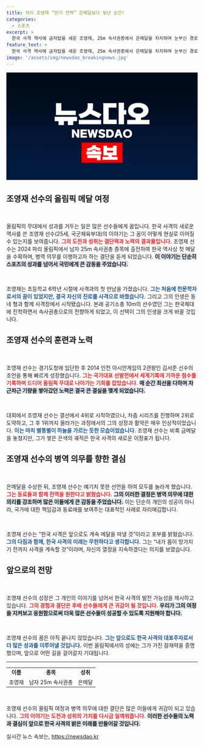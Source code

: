 ```yaml
---
title: 의리 조영재 “만기 전역” 은메달보다 빛난 순간!
categories:
  - 스포츠
excerpt: >
  한국 사격 역사에 금자탑을 세운 조영재, 25m 속사권총에서 은메달을 차지하며 눈부신 경로를 걸어갔다. 전역 한 달 앞두고 동기들과 함께 병역 의무를 다하겠다는 그의 결단은 감동을 선사한다.
feature_text: >
  한국 사격 역사에 금자탑을 세운 조영재, 25m 속사권총에서 은메달을 차지하며 눈부신 경로를 걸어갔다. 전역 한 달 앞두고 동기들과 함께 병역 의무를 다하겠다는 그의 결단은 감동을 선사한다.
image: '/assets/img/newsdao_breakingnews.jpg'
---
```


<p><img src="/assets/img/newsdao_breakingnews.jpg" alt="implanttips 속보" /></p>

<h2 data-ke-size="size26">조영재 선수의 올림픽 메달 여정</h2>

<p data-ke-size="size16">&nbsp;</p> 

<p>올림픽의 무대에서 성과를 거두는 일은 많은 선수들에게 꿈입니다. 한국 사격의 새로운 역사를 쓴 조영재 선수(25세, 국군체육부대)의 이야기는 그 꿈이 어떻게 현실로 이어질 수 있는지를 보여줍니다. <b><span style="color: #ee2323;">그의 도전과 성취는 결단력과 노력의 결과물입니다.</span></b> 조영재 선수는 2024 파리 올림픽에서 남자 25m 속사권총 종목에 출전하여 한국 역사상 첫 메달을 수확하며, 병역 의무를 이행하고자 하는 결단을 듣게 되었습니다. <b><span style="background-color: #21538527;">이 이야기는 단순히 스포츠의 성과를 넘어서 국민에게 큰 감동을 주었습니다.</span></b> </p>

<p data-ke-size="size16">&nbsp;</p>

<p>조영재는 초등학교 6학년 시절에 사격과의 첫 만남을 가졌습니다. <b><span style="color: #1a5490;">그는 처음에 천문학자로서의 꿈이 있었지만, 결국 자신의 진로를 사격으로 바꿨습니다.</span></b> <b></b> 그리고 그의 인생은 동네 형과 함께 사격장에서 시작됐습니다. 본래 공기소총 10m의 선수였던 그는 한국체대에 진학하면서 속사권총으로의 전향하게 되었고, 이 선택이 그의 인생을 크게 바꿀 것입니다.</p>

<h2 data-ke-size="size26">조영재 선수의 훈련과 노력</h2>

<p data-ke-size="size16">&nbsp;</p>

<p>조영재 선수는 경기도청에 입단한 후 2014 인천 아시안게임의 2관왕인 김서준 선수의 조언을 통해 빠르게 성장했습니다. <b><span style="color: #ee2323;">그는 국가대표 선발전에서 세계기록에 가까운 점수를 기록하며 드디어 올림픽 무대로 나아가는 기회를 잡았습니다.</span></b> <b><span style="background-color: #21538527;">매 순간 최선을 다하며 차근차근 기량을 쌓아갔던 노력은 결국 큰 결실을 맺게 되었습니다.</span></b> </p>

<p data-ke-size="size16">&nbsp;</p>

<p>대회에서 조영재 선수는 결선에서 4위로 시작하였으나, 차츰 시리즈를 진행하며 2위로 도약하고, 그 후 1위까지 올라가는 과정에서의 그의 성장과 활약은 매우 인상적이었습니다. <b><span style="color: #1a5490;">이는 마치 별똥별이 하늘을 가르는 듯한 모습이었습니다.</span></b> 조영재 선수는 비록 금메달을 놓쳤지만, 그가 쌓은 은색의 궤적은 한국 사격의 새로운 이정표가 됩니다.</p>

<h2 data-ke-size="size26">조영재 선수의 병역 의무를 향한 결심</h2>

<p data-ke-size="size16">&nbsp;</p>

<p>은메달을 수상한 뒤, 조영재 선수는 예기치 못한 선언을 하여 모두를 놀라게 했습니다. <b><span style="color: #ee2323;">그는 동료들과 함께 전역을 원한다고 밝혔습니다.</span></b> <b><span style="background-color: #21538527;">그의 이러한 결정은 병역 의무에 대한 의리를 강조하며 많은 이들에게 큰 감동을 주었습니다.</span></b> 이는 단순히 개인의 성공이 아니라, 국가에 대한 책임감과 동료애를 보여주는 대표적인 사례로 자리매김합니다. </p>

<p data-ke-size="size16">&nbsp;</p>

<p>조영재 선수는 “한국 사격은 앞으로도 계속 메달을 따낼 것”이라고 포부를 밝혔습니다. <b><span style="color: #1a5490;">그의 다짐과 함께, 한국 사격의 미래는 무한하다고 생각합니다.</span></b> 그는 “내가 몸이 망가지기 전까지 사격을 계속할 것”이라며, 자신의 열정을 지속하겠다는 의지를 보였습니다. </p>

<h2 data-ke-size="size26">앞으로의 전망</h2>

<p data-ke-size="size16">&nbsp;</p>

<p>조영재 선수의 성장은 그 개인의 이야기를 넘어서 한국 사격의 발전 가능성을 제시하고 있습니다. <b><span style="color: #ee2323;">그의 경험과 결단은 후배 선수들에게 큰 귀감이 될 것입니다.</span></b> <b><span style="background-color: #21538527;">우리가 그의 여정을 지켜보고 응원함으로써 더욱 많은 선수들이 성공할 수 있도록 지원해야 합니다.</span></b> </p>

<p data-ke-size="size16">&nbsp;</p>

<p>조영재 선수의 꿈은 아직 끝나지 않았습니다. <b><span style="color: #1a5490;">그는 앞으로도 한국 사격의 대표주자로서 더 많은 성과를 이루어낼 것입니다.</span></b> 이번 올림픽에서의 성에는 그가 가진 잠재력을 증명했으며, 앞으로 어떤 길을 걸어갈지 기대됩니다.</p>

<hr/>

<table style="width: 100%;">
  <tr>
    <td style="text-align: center; height: 17px;"><b>이름</b></td>
    <td style="text-align: center; height: 17px;"><b>종목</b></td>
    <td style="text-align: center; height: 17px;"><b>성취</b></td>
  </tr>
  <tr>
    <td style="text-align: center; height: 17px;">조영재</td>
    <td style="text-align: center; height: 17px;">남자 25m 속사권총</td>
    <td style="text-align: center; height: 17px;">은메달</td>
  </tr>
</table>

<p data-ke-size="size16">&nbsp;</p> 

<p>조영재 선수의 올림픽 여정과 병역 의무에 대한 결단은 많은 이들에게 귀감이 되고 있습니다. <b><span style="color: #ee2323;">그의 이야기는 도전과 성취의 가치를 다시금 일깨워줍니다.</span></b> <b><span style="background-color: #21538527;">이러한 선수들의 노력과 결심이 앞으로 한국 사격의 밝은 미래를 만들어갈 것입니다.</span></b></p>
실시간 뉴스 속보는, <a href="https://newsdao.kr" rel="dofollow">https://newsdao.kr</a>


